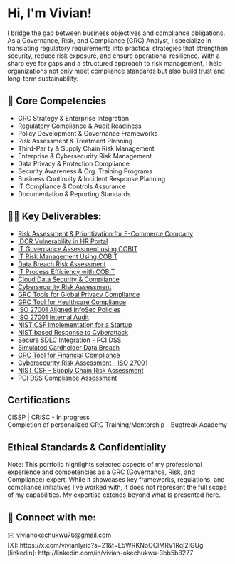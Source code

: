 <h1>Hi, I'm Vivian! </h1>

I bridge the gap between business objectives and compliance obligations. As a Governance, Risk, and Compliance (GRC) Analyst, I specialize in translating regulatory requirements into practical strategies that strengthen security, reduce risk exposure, and ensure operational resilience. With a sharp eye for gaps and a structured approach to risk management, I help organizations not only meet compliance standards but also build trust and long-term sustainability.

<h2> 🔑 Core Competencies</h2>

- GRC Strategy & Enterprise Integration
-	Regulatory Compliance & Audit Readiness
-	Policy Development & Governance Frameworks
-	Risk Assessment & Treatment Planning
-	Third-Par ty & Supply Chain Risk Management
-	Enterprise & Cybersecurity Risk Management
-	Data Privacy & Protection Compliance
-	Security Awareness & Org. Training Programs
-	Business Continuity & Incident Response Planning
-	IT Compliance & Controls Assurance
-	Documentation & Reporting Standards

 
<h2>👨‍💻 Key Deliverables:</h2>

- [Risk Assessment & Prioritization for E-Commerce Company](https://github.com/vivianokechukwu/VulnerabilityRiskAssessment)
- [IDOR Vulnerability in HR Portal](https://github.com/vivianokechukwu/IDOR-Vulnerability-in-HR-Portal)
- [IT Governance Assessment using COBIT](https://github.com/vivianokechukwu/GovernanceAssessment)
- [IT Risk Management Using COBIT](https://github.com/vivianokechukwu/RiskManagement)
- [Data Breach Risk Assessment](https://github.com/vivianokechukwu/RiskAssessment)
- [IT Process Efficiency with COBIT](https://github.com/vivianokechukwu/IT-process-efficiency)
- [Cloud Data Security & Compliance](https://github.com/vivianokechukwu/CloudDataSecurity)
- [Cybersecurity Risk Assessment](https://github.com/vivianokechukwu/CybersecurityRiskAssessment)
- [GRC Tools for Global Privacy Compliance](https://github.com/vivianokechukwu/PrivacyCompliance)
- [GRC Tool for Healthcare Compliance](https://github.com/vivianokechukwu/GRC-Tools)
- [ISO 27001 Aligned InfoSec Policies](https://github.com/vivianokechukwu/InfoSec-Policies)
- [ISO 27001 Internal Audit](https://github.com/vivianokechukwu/InternalAudit)
- [NIST CSF Implementation for a Startup](https://github.com/vivianokechukwu/NIST-CSF)
- [NIST based Response to Cyberattack](https://github.com/vivianokechukwu/NIST-Simulation)
- [Secure SDLC Integration - PCI DSS](https://github.com/vivianokechukwu/PCI-DSS-SDLC)
- [Simulated Cardholder Data Breach](https://github.com/vivianokechukwu/TabletopExercise)
- [GRC Tool for Financial Compliance](https://github.com/vivianokechukwu/ToolEvaluation)
- [Cybersecurity Risk Assessment - ISO 27001](https://github.com/vivianokechukwu/Cybersecurity)
- [NIST CSF - Supply Chain Risk Assessment](https://github.com/vivianokechukwu/NIST-Framework)
- [PCI DSS Compliance Assessment](https://github.com/vivianokechukwu/compliance-assessment)


<h2> Certifications</h2>

CISSP | CRISC - In progress<br>
Completion of personalized GRC Training/Mentorship - Bugfreak Academy

<h2> Ethical Standards & Confidentiality</h2>

Note: This portfolio highlights selected aspects of my professional experience and competencies as a GRC (Governance, Risk, and Compliance) expert. While it showcases key frameworks, regulations, and compliance initiatives I’ve worked with, it does not represent the full scope of my capabilities. My expertise extends beyond what is presented here.


<h2> 🤳 Connect with me:</h2>
✉️ vivianokechukwu76@gmail.com<br>
[X]: https://x.com/vivianlyric?s=21&t=E5WRKNoOClMRV1Rql2IGUg<br>
[linkedin]: http://linkedin.com/in/vivian-okechukwu-3bb5b8277

<!--

Here are some ideas to get you started:

- 🔭 I’m currently working on ...
- 🌱 I’m currently learning ...
- 👯 I’m looking to collaborate on ...
- 🤔 I’m looking for help with ...
- 💬 Ask me about ...
- 📫 How to reach me: ...
- 😄 Pronouns: ...
- ⚡ Fun fact: ...
-->
